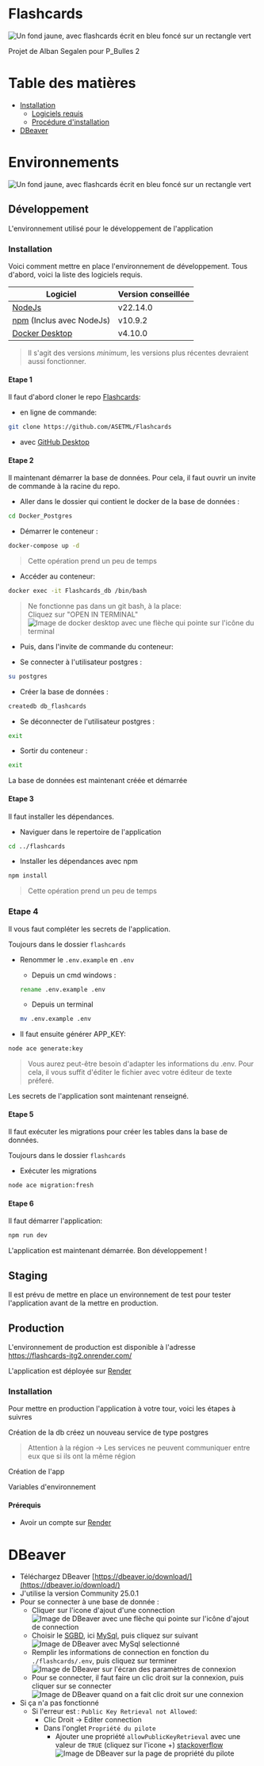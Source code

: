 # Flashcards

![Un fond jaune, avec flashcards écrit en bleu foncé sur un rectangle vert](./flashcards/public/img/logo.png "Logo de Flashcards")

Projet de Alban Segalen pour P_Bulles 2

# Table des matières

- [Installation](#installation)
  - [Logiciels requis](#logiciels-requis)
  - [Procédure d'installation](#proc%C3%A9dure-dinstallation)
- [DBeaver](#dbeaver)

# Environnements

![Un fond jaune, avec flashcards écrit en bleu foncé sur un rectangle vert](./doc/schemas.drawio.png "Logo de Flashcards")

## Développement

L'environnement utilisé pour le développement de l'application

### Installation

Voici comment mettre en place l'environnement de développement. Tous d'abord, voici la liste des logiciels requis.

| Logiciel                                                          | Version conseillée |
| ----------------------------------------------------------------- | ------------------ |
| [NodeJs](https://nodejs.org)                                      | v22.14.0           |
| [npm](https://www.npmjs.com/) (Inclus avec NodeJs)                | v10.9.2            |
| [Docker Desktop](https://www.docker.com/products/docker-desktop/) | v4.10.0            |

> Il s'agit des versions _minimum_, les versions plus récentes devraient aussi fonctionner.

#### Etape 1

Il faut d'abord cloner le repo [Flashcards](https://github.com/ASETML/Flashcards):

- en ligne de commande:

```sh
git clone https://github.com/ASETML/Flashcards
```

- avec [GitHub Desktop](https://github.com/apps/desktop)

#### Etape 2

Il maintenant démarrer la base de données. Pour cela, il faut ouvrir un invite de commande à la racine du repo.

- Aller dans le dossier qui contient le docker de la base de données :

```sh
cd Docker_Postgres
```

- Démarrer le conteneur :

```sh
docker-compose up -d
```

> Cette opération prend un peu de temps

- Accéder au conteneur:

```sh
docker exec -it Flashcards_db /bin/bash
```

> Ne fonctionne pas dans un git bash, à la place: <br>
> Cliquez sur "OPEN IN TERMINAL"
> ![Image de docker desktop avec une flèche qui pointe sur l'icône du terminal](./doc/docker-alternative.png "Alternative au cmd pour entrer dans le conteneur postgres")

- Puis, dans l'invite de commande du conteneur:

- Se connecter à l'utilisateur postgres :

```sh
su postgres
```

- Créer la base de données :

```sh
createdb db_flashcards
```

- Se déconnecter de l'utilisateur postgres :

```sh
exit
```

- Sortir du conteneur :

```sh
exit
```

La base de données est maintenant créée et démarrée

#### Etape 3

Il faut installer les dépendances.

- Naviguer dans le repertoire de l'application

```sh
cd ../flashcards
```

- Installer les dépendances avec npm

```sh
npm install
```

> Cette opération prend un peu de temps

### Etape 4

Il vous faut compléter les secrets de l'application.

Toujours dans le dossier `flashcards`

- Renommer le `.env.example` en `.env`

  - Depuis un cmd windows :

  ```cmd
  rename .env.example .env
  ```

  - Depuis un terminal

  ```sh
  mv .env.example .env
  ```

- Il faut ensuite générer APP_KEY:

```sh
node ace generate:key
```

> Vous aurez peut-être besoin d'adapter les informations du .env. Pour cela, il vous suffit d'éditer le fichier avec votre éditeur de texte préferé.

Les secrets de l'application sont maintenant renseigné.

#### Etape 5

Il faut exécuter les migrations pour créer les tables dans la base de données.

Toujours dans le dossier `flashcards`

- Exécuter les migrations

```sh
node ace migration:fresh
```

#### Etape 6

Il faut démarrer l'application:

```sh
npm run dev
```

L'application est maintenant démarrée. Bon développement !

## Staging

Il est prévu de mettre en place un environnement de test pour tester l'application avant de la mettre en production.

## Production

L'environnement de production est disponible à l'adresse https://flashcards-itg2.onrender.com/

L'application est déployée sur [Render](https://render.com)

### Installation

Pour mettre en production l'application à votre tour, voici les étapes à suivres

Création de la db
créez un nouveau service de type postgres

> Attention à la région -> Les services ne peuvent communiquer entre eux que si ils ont la même région

Création de l'app

Variables d'environnement

#### Prérequis

- Avoir un compte sur [Render](https://render.com)

# DBeaver

- Téléchargez DBeaver [https://dbeaver.io/download/](https://dbeaver.io/download/)
- J'utilise la version Community 25.0.1
- Pour se connecter à une base de donnée :
  - Cliquer sur l'icone d'ajout d'une connection ![Image de DBeaver avec une flèche qui pointe sur l'icône d'ajout de connection](./doc/DBeaver1.png "Créer une connection")
  - Choisir le [SGBD](https://fr.wikipedia.org/wiki/Syst%C3%A8me_de_gestion_de_base_de_donn%C3%A9es), ici [MySql](https://www.mysql.com/), puis cliquez sur suivant ![Image de DBeaver avec MySql selectionné](./doc/DBeaver2.png "Choix du SGBD")
  - Remplir les informations de connection en fonction du `./flashcards/.env`, puis cliquez sur terminer ![Image de DBeaver sur l'écran des paramètres de connexion](./doc/DBeaver3.png "Paramètres de la connection")
  - Pour se connecter, il faut faire un clic droit sur la connexion, puis cliquer sur se connecter ![Image de DBeaver quand on a fait clic droit sur une connexion](./doc/DBeaver4.png "Se connecter")
- Si ça n'a pas fonctionné
  - Si l'erreur est : `Public Key Retrieval not Allowed`:
    - Clic Droit -> Editer connection
    - Dans l'onglet `Propriété du pilote`
      - Ajouter une propriété `allowPublicKeyRetrieval` avec une valeur de `TRUE` (cliquez sur l'icone +) [stackoverflow](https://stackoverflow.com/questions/61749304/connection-between-dbeaver-mysql) ![Image de DBeaver sur la page de propriété du pilote](./doc/DBeaver5.png "Public Key Retrieval not Allowed")
